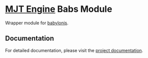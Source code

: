 # [MJT Engine](https://github.com/mjt-engine) Babs Module

Wrapper module for [babylonjs](https://github.com/babylonjs).

## Documentation

For detailed documentation, please visit the [project documentation](https://mjt-engine.github.io/babs).